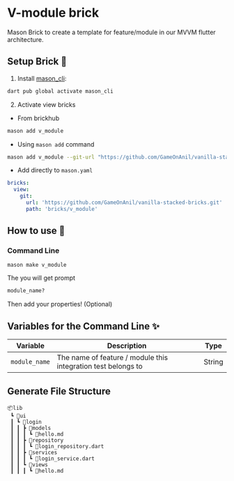# V-module brick
Mason Brick to create a template for feature/module in our MVVM flutter architecture.

## Setup Brick 🚀
1. Install [mason_cli](https://pub.dev/packages/mason_cli):
```sh
dart pub global activate mason_cli
```

2. Activate view bricks
- From brickhub
```sh
mason add v_module
```
- Using `mason add` command
```sh
mason add v_module --git-url "https://github.com/GameOnAnil/vanilla-stacked-bricks.git" --git-path "bricks/v_module"
```

- Add directly to `mason.yaml`
```yaml
bricks:
  view:
    git:
      url: 'https://github.com/GameOnAnil/vanilla-stacked-bricks.git'
      path: 'bricks/v_module'
```

## How to use 🚀
### Command Line

```
mason make v_module
```

The you will get prompt
```sh
module_name?
```

Then add your properties! (Optional)

## Variables for the Command Line ✨
| Variable      | Description                                                | Type     |
| ------------- | ---------------------------------------------------------- | -------- |
| `module_name`  | The name of feature / module this integration test belongs to         | String   |

## Generate File Structure
```
📦lib
 ┗ 📂ui
 ┃ ┗ 📂login
 ┃ ┃ ┣ 📂models
 ┃ ┃ ┃ ┗ 📜hello.md
 ┃ ┃ ┣ 📂repository
 ┃ ┃ ┃ ┗ 📜login_repository.dart
 ┃ ┃ ┣ 📂services
 ┃ ┃ ┃ ┗ 📜login_service.dart
 ┃ ┃ ┗ 📂views
 ┃ ┃ ┃ ┗ 📜hello.md
```